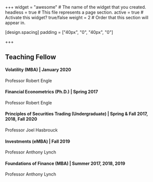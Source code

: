 +++
widget = "awesome"  # The name of the widget that you created.
headless = true  # This file represents a page section.
active = true  # Activate this widget? true/false
weight = 2  # Order that this section will appear in.

[design.spacing]
  padding = ["40px", "0", "40px", "0"]

+++
## Teaching Fellow
#### Volatility (MBA) | January 2020
Professor Robert Engle

#### Financial Econometrics (Ph.D.) | Spring 2017
Professor Robert Engle

#### Principles of Securities Trading (Undergraduate) | Spring & Fall 2017, 2018, Fall 2020
Professor Joel Hasbrouck

#### Investments (eMBA) | Fall 2019
Professor Anthony Lynch

#### Foundations of Finance (MBA) | Summer 2017, 2018, 2019
Professor Anthony Lynch

